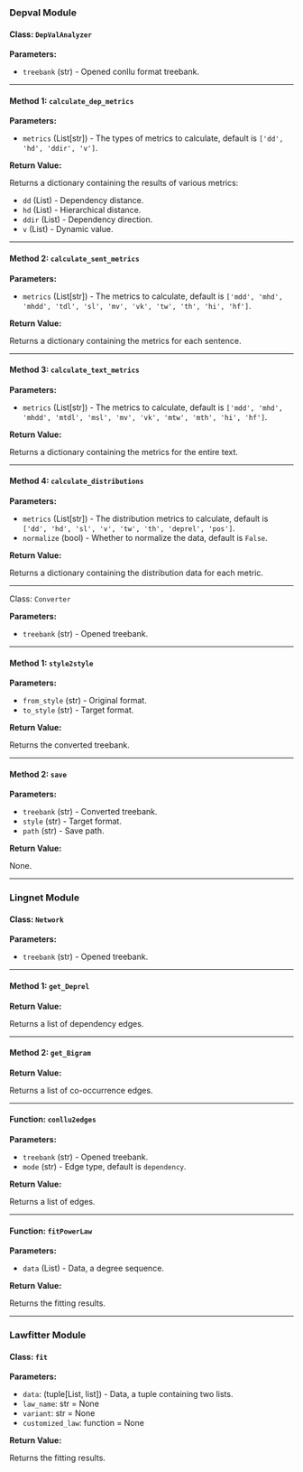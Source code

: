 ### Depval Module

#### Class: `DepValAnalyzer`

**Parameters:**

- `treebank` (str) - Opened conllu format treebank.

---

#### Method 1: `calculate_dep_metrics`

**Parameters:**

- `metrics` (List[str]) - The types of metrics to calculate, default is `['dd', 'hd', 'ddir', 'v']`.

**Return Value:**

Returns a dictionary containing the results of various metrics:

- `dd` (List) - Dependency distance.
- `hd` (List) - Hierarchical distance.
- `ddir` (List) - Dependency direction.
- `v` (List) - Dynamic value.

---

#### Method 2: `calculate_sent_metrics`

**Parameters:**

- `metrics` (List[str]) - The metrics to calculate, default is `['mdd', 'mhd', 'mhdd', 'tdl', 'sl', 'mv', 'vk', 'tw', 'th', 'hi', 'hf']`.

**Return Value:**

Returns a dictionary containing the metrics for each sentence.

---

#### Method 3: `calculate_text_metrics`

**Parameters:**

- `metrics` (List[str]) - The metrics to calculate, default is `['mdd', 'mhd', 'mhdd', 'mtdl', 'msl', 'mv', 'vk', 'mtw', 'mth', 'hi', 'hf']`.

**Return Value:**

Returns a dictionary containing the metrics for the entire text.

---

#### Method 4: `calculate_distributions`

**Parameters:**

- `metrics` (List[str]) - The distribution metrics to calculate, default is `['dd', 'hd', 'sl', 'v', 'tw', 'th', 'deprel', 'pos']`.
- `normalize` (bool) - Whether to normalize the data, default is `False`.

**Return Value:**

Returns a dictionary containing the distribution data for each metric.

---

Class: `Converter`

**Parameters:**

- `treebank` (str) - Opened treebank.

---

#### Method 1: `style2style`

**Parameters:**

- `from_style` (str) - Original format.
- `to_style` (str) - Target format.

**Return Value:**

Returns the converted treebank.

---

#### Method 2: `save`

**Parameters:**

- `treebank` (str) - Converted treebank.
- `style` (str) - Target format.
- `path` (str) - Save path.

**Return Value:**

None.

---

### Lingnet Module

#### Class: `Network`

**Parameters:**

- `treebank` (str) - Opened treebank.

---

#### Method 1: `get_Deprel`

**Return Value:**

Returns a list of dependency edges.

---

#### Method 2: `get_Bigram`

**Return Value:**

Returns a list of co-occurrence edges.

---

#### Function: `conllu2edges`

**Parameters:**

- `treebank` (str) - Opened treebank.
- `mode` (str) - Edge type, default is `dependency`.

**Return Value:**

Returns a list of edges.

---

#### Function: `fitPowerLaw`

**Parameters:**

- `data` (List) - Data, a degree sequence.

**Return Value:**

Returns the fitting results.

---

### Lawfitter Module

#### Class: `fit`

**Parameters:**

- `data`: (tuple[List, list]) - Data, a tuple containing two lists.
- `law_name`: str = None
- `variant`: str = None
- `customized_law`: function = None

**Return Value:**

Returns the fitting results.